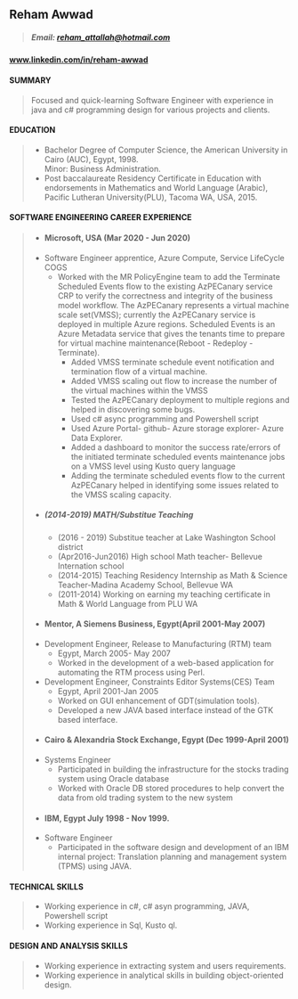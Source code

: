 ## Reham Awwad
 
> ##### Email: reham_attallah@hotmail.com 
#### www.linkedin.com/in/reham-awwad
#### SUMMARY
>   Focused and quick-learning Software Engineer with experience in java and c#  programming design for various projects and clients.
#### EDUCATION  
> * Bachelor Degree of Computer Science, the American University in Cairo (AUC), Egypt, 1998.  
> Minor: Business Administration.  
> * Post baccalaureate Residency Certificate in Education with endorsements in Mathematics and World Language (Arabic), Pacific Lutheran 
> University(PLU), Tacoma WA, USA, 2015. 
#### SOFTWARE ENGINEERING CAREER EXPERIENCE 
> * #### Microsoft, USA (Mar 2020 - Jun 2020)
  >  * Software Engineer apprentice, Azure Compute, Service LifeCycle COGS
  >    * Worked with the MR PolicyEngine team to add the Terminate Scheduled Events flow to the existing AzPECanary service
  >      CRP to verify the correctness and integrity of the business model workflow. The AzPECanary represents a virtual
  >      machine scale set(VMSS); currently the AzPECanary service is deployed in multiple Azure regions. Scheduled Events is 
  >      an Azure Metadata service that gives the tenants time to prepare for 
  >       virtual machine maintenance(Reboot - Redeploy - Terminate).
  >       * Added VMSS terminate schedule event notification and termination flow of a virtual machine. 
  >       * Added VMSS scaling out flow to increase the number of the virtual machines within
  >         the VMSS
  >       * Tested the AzPECanary deployment to multiple regions and helped in discovering some bugs.
  >       * Used c# async programming and Powershell script
  >       * Used Azure Portal- github- Azure storage explorer- Azure Data Explorer.  
  >       * Added a dashboard to monitor the success rate/errors of the initiated terminate scheduled events maintenance jobs 
  >         on a VMSS level using Kusto query language 
  >       * Adding the terminate scheduled events flow to the current AzPECanary helped in identifying some issues related
  >         to the VMSS scaling capacity.  
> * ##### (2014-2019) MATH/Substitue Teaching
  >    *  (2016 - 2019) Substitue teacher at Lake Washington School district
  >    *  (Apr2016-Jun2016) High school Math teacher- Bellevue Internation school
  >    *  (2014-2015) Teaching Residency Internship as Math & Science Teacher-Madina Academy School, Bellevue WA 
  >    *  (2011-2014) Working on earning my teaching certificate in Math & World Language from PLU WA   
> * #### Mentor, A Siemens Business, Egypt(April 2001-May 2007)
  > * Development Engineer, Release to Manufacturing (RTM) team  
  >   * Egypt, March 2005- May 2007 
  >   * Worked in the development of a web-based application for automating the RTM process using Perl.   
  > * Development Engineer, Constraints Editor Systems(CES) Team  
  >   * Egypt, April 2001-Jan 2005 
  >   * Worked on GUI enhancement of GDT(simulation tools). 
  >   * Developed a new JAVA based interface instead of the GTK based interface. 
> * #### Cairo & Alexandria Stock Exchange, Egypt (Dec 1999-April 2001)
  > * Systems Engineer  
  >   * Participated in building the infrastructure for the stocks trading system using Oracle database
  >   * Worked with Oracle DB stored procedures to help convert the data from old trading system to the new system
> * #### IBM, Egypt July 1998 - Nov 1999.
  > * Software Engineer  
  >   * Participated in the software design and development of an IBM internal project: Translation planning and management system             (TPMS) using JAVA.
#### TECHNICAL SKILLS 
> * Working experience in c#, c# asyn programming, JAVA, Powershell script  
> * Working experience in Sql, Kusto ql.
#### DESIGN AND ANALYSIS SKILLS  
> * Working experience in extracting system and users requirements.    
> * Working experience in analytical skills in building object-oriented design.
